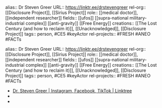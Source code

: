 alias:: Dr Steven Greer
URL:: https://linktr.ee/drstevengreer
rel-org:: [[Disclosure Project]], [[Sirius Project]]
role:: [[medical doctor]], [[independent researcher]]
fields:: [[ufos]] [[supra-national military-industrial complex]] [[anti-gravity]] [[Free Energy]]
creations:: [[The Lost Century (and how to reclaim it)]], [[Unacknowledged]], [[Disclosure Project]]
tags:: person, #CE5 #keyActor
rel-projects:: #FRESH #ANEO #FACTs

alias:: Dr Steven Greer
URL:: https://linktr.ee/drstevengreer
rel-org:: [[Disclosure Project]], [[Sirius Project]]
role:: [[medical doctor]], [[independent researcher]]
fields:: [[ufos]] [[supra-national military-industrial complex]] [[anti-gravity]] [[Free Energy]]
creations:: [[The Lost Century (and how to reclaim it)]], [[Unacknowledged]], [[Disclosure Project]]
tags:: person, #CE5 #keyActor
rel-projects:: #FRESH #ANEO #FACTs

- [Dr. Steven Greer | Instagram, Facebook, TikTok | Linktree](https://linktr.ee/drstevengreer)
-
-
